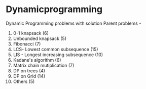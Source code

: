 # Dynamicprogramming
Dynamic Programming problems with solution
Parent problems  -
1. 0-1 knapsack (6)
2. Unbounded knapsack (5)
3. Fibonacci (7)
4. LCS- Lowest common subsequence (15)
5. LIS - Longest increasing subsequence (10)
6. Kadane's algorithm (6)
7. Matrix chain mutiplication (7)
8. DP on trees (4)
9. DP on Grid (14)
10. Others (5)
